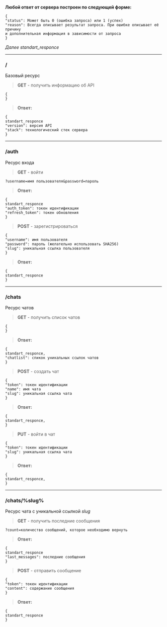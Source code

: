 **Любой ответ от сервера построен по следующей форме:**

	{
	"status": Может быть 0 (ошибка запроса) или 1 (успех)
	"reason": Всегда описывает результат запроса. При ошибке описывает её причину
	и дополнительная информация в зависимости от запроса
	}

*Далее standart_responce*

---

### /

Базовый ресурс

>**GET** - получить информацию об API
>
	{
	}
>
>**Ответ:** 
>
	{
	standart_responce
	"version": версия API
	"stack": технологический стек сервера
	}

---

### /auth

Ресурс входа

>**GET** - войти
>
	?username=имя пользователя&password=пароль
>
>**Ответ:** 
>
	{
	standart_responce
	"auth_token": токен идентификации
	"refresh_token": токен обновления
	}
>
>**POST** - зарегистрироваться
>
	{
	"username": имя пользователя
	"password": пароль (желательно использовать SHA256)
	"slug": уникальная ссылка пользователя
	}
>
>**Ответ:** 
>
	{
	standart_responce
	}

---

### /chats

Ресурс чатов

>**GET** - получить список чатов
>
	{
	}
>
>**Ответ:**
> 
	{
	standart_responce,
	"chatlist": спикок уникальных ссылок чатов
	}
>
>**POST** - создать чат
>
	{
	"token": токен идентификации
	"name": имя чата
	"slug": уникальная ссылка чата
	}
>
>**Ответ:**
> 
	{
	standart_responce,
	}
>
>**PUT** - войти в чат
>
	{
	"token": токен идентификации
	"slug": уникальная ссылка чата
	}
>
>**Ответ:**
> 
	{
	standart_responce,
	}

---

### /chats/%slug%

Ресурс чата с уникальной ссылкой *slug*

>**GET** - получить последние сообщения
>
	?count=количество сообщений, которое необходимо вернуть
>
>**Ответ:**
>
	{
	standart_responce
	"last_messages": последние сообщения
	}
>
>**POST** - отправить сообщение
>
	{
	"token": токен идентификации
	"content": содержание сообщения
	}
>
>**Ответ:**
>
	{
	standart_responce
	}
